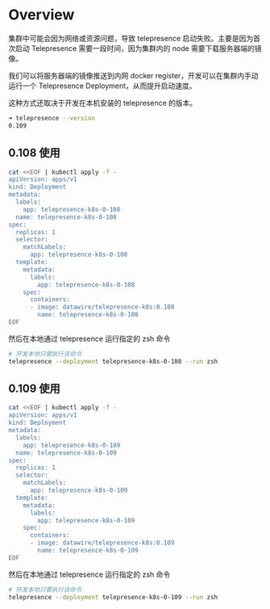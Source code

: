 # Overview

集群中可能会因为网络或资源问题，导致 telepresence 启动失败。主要是因为首次启动 Telepresence 需要一段时间，因为集群内的 node 需要下载服务器端的镜像。

我们可以将服务器端的镜像推送到内网 docker register，开发可以在集群内手动运行一个 Telepresence Deployment，从而提升启动速度。

这种方式还取决于开发在本机安装的 telepresence 的版本。

```bash
➜ telepresence --version
0.109
```

## 0.108 使用

```bash
cat <<EOF | kubectl apply -f -
apiVersion: apps/v1
kind: Deployment
metadata:
  labels:
    app: telepresence-k8s-0-108
  name: telepresence-k8s-0-108
spec:
  replicas: 1
  selector:
    matchLabels:
      app: telepresence-k8s-0-108
  template:
    metadata:
      labels:
        app: telepresence-k8s-0-108
    spec:
      containers:
      - image: datawire/telepresence-k8s:0.108
        name: telepresence-k8s-0-108
EOF
```

然后在本地通过 telepresence 运行指定的 zsh 命令

```bash
# 开发本地只需执行该命令
telepresence --deployment telepresence-k8s-0-108 --run zsh
```

## 0.109 使用

```bash
cat <<EOF | kubectl apply -f -
apiVersion: apps/v1
kind: Deployment
metadata:
  labels:
    app: telepresence-k8s-0-109
  name: telepresence-k8s-0-109
spec:
  replicas: 1
  selector:
    matchLabels:
      app: telepresence-k8s-0-109
  template:
    metadata:
      labels:
        app: telepresence-k8s-0-109
    spec:
      containers:
      - image: datawire/telepresence-k8s:0.109
        name: telepresence-k8s-0-109
EOF
```

然后在本地通过 telepresence 运行指定的 zsh 命令

```bash
# 开发本地只需执行该命令
telepresence --deployment telepresence-k8s-0-109 --run zsh
```